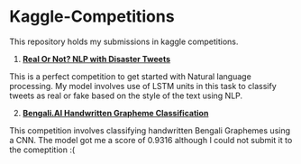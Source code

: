 # Kaggle-Competitions

This repository holds my submissions in kaggle competitions.

1. **[Real Or Not? NLP with Disaster Tweets](!https://www.kaggle.com/c/nlp-getting-started)**

This is a perfect competition to get started with Natural language processing. My model involves use of LSTM units in this task to classify tweets as real or fake based on the style of the text using NLP.

2. **[Bengali.AI Handwritten Grapheme Classification](!https://www.kaggle.com/c/bengaliai-cv19)**

This competition involves classifying handwritten Bengali Graphemes using a CNN. The model got me a score of 0.9316  although I could not submit it to the comeptition :( 
